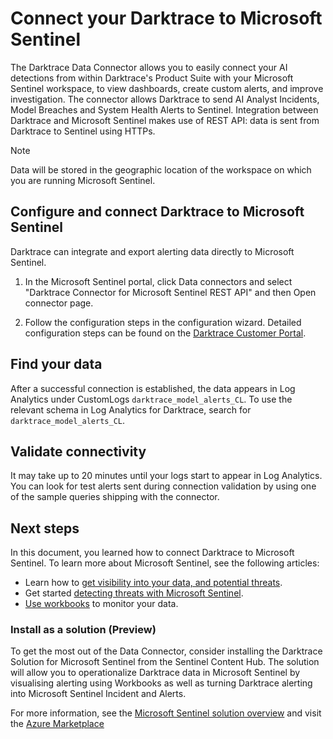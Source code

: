 <!-- Taken from https://raw.githubusercontent.com/Azure/Azure-Sentinel/master/DataConnectors/Templates/Doc_Template_REST_API_Connector.md -->

# Connect your Darktrace to Microsoft Sentinel 


The Darktrace Data Connector allows you to easily connect your AI detections from within Darktrace's Product Suite with your Microsoft Sentinel workspace, to view dashboards, create custom alerts, and improve investigation. The connector allows Darktrace to send AI Analyst Incidents, Model Breaches and System Health Alerts to Sentinel. Integration between Darktrace and Microsoft Sentinel makes use of REST API: data is sent from Darktrace to Sentinel using HTTPs.


> [!NOTE]
> Data will be stored in the geographic location of the workspace on which you are running Microsoft Sentinel.

## Configure and connect Darktrace to Microsoft Sentinel

Darktrace can integrate and export alerting data directly to Microsoft Sentinel.

1. In the Microsoft Sentinel portal, click Data connectors and select "Darktrace Connector for Microsoft Sentinel REST API" and then Open connector page.

2. Follow the configuration steps in the configuration wizard. Detailed configuration steps can be found on the [Darktrace Customer Portal](https://customerportal.darktrace.com/product-guides/main/azure-sentinel-introduction).

## Find your data

After a successful connection is established, the data appears in Log Analytics under CustomLogs `darktrace_model_alerts_CL`.
To use the relevant schema in Log Analytics for Darktrace, search for `darktrace_model_alerts_CL`.

## Validate connectivity
It may take up to 20 minutes until your logs start to appear in Log Analytics. You can look for test alerts sent during connection validation by using one of the sample queries shipping with the connector.


## Next steps
In this document, you learned how to connect Darktrace to Microsoft Sentinel. To learn more about Microsoft Sentinel, see the following articles:
- Learn how to [get visibility into your data, and potential threats](https://docs.microsoft.com/azure/sentinel/get-visibility).
- Get started [detecting threats with Microsoft Sentinel](https://docs.microsoft.com/azure/sentinel/detect-threats-built-in).
- [Use workbooks](https://docs.microsoft.com/azure/sentinel/monitor-your-data) to monitor your data.

### Install as a solution (Preview)

To get the most out of the Data Connector, consider installing the Darktrace Solution for Microsoft Sentinel from the Sentinel Content Hub. The solution will allow you to operationalize Darktrace data in Microsoft Sentinel by visualising alerting using Workbooks as well as turning Darktrace alerting into Microsoft Sentinel Incident and Alerts.

For more information, see the [Microsoft Sentinel solution overview](https://docs.microsoft.com/azure/sentinel/sentinel-solutions) and visit the [Azure Marketplace](https://azure.microsoft.com/marketplace/)
